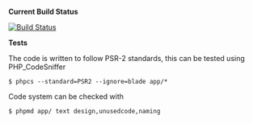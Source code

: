 **Current Build Status**

[![Build Status](http://ci.rebelinblue.com/build-status/image/3?branch=master)](http://ci.rebelinblue.com/build-status/view/3?branch=master)

**Tests**

The code is written to follow PSR-2 standards, this can be tested using PHP_CodeSniffer

    $ phpcs --standard=PSR2 --ignore=blade app/*

Code system can be checked with

    $ phpmd app/ text design,unusedcode,naming
